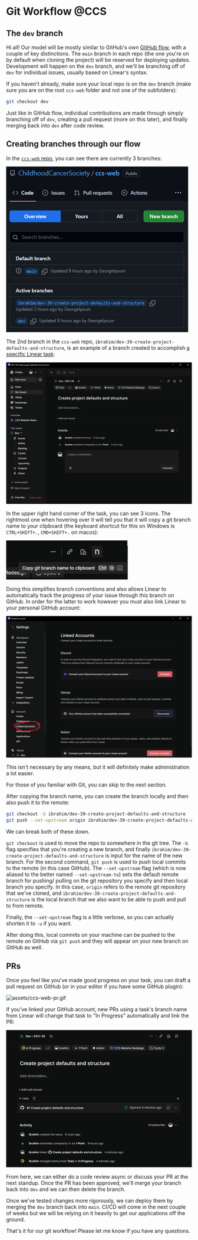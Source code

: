 # Git Workflow @CCS

## The `dev` branch

Hi all! Our model will be mostly similar to GitHub's own [GitHub flow](https://docs.github.com/en/get-started/quickstart/github-flow), with a couple of key distinctions. The `main` branch in each repo (the one you're on by default when cloning the project) will be reserved for deploying updates. Development will happen on the `dev` branch, and we'll be branching off of `dev` for individual issues, usually based on Linear's syntax.

If you haven't already, make sure your local repo is on the `dev` branch (make sure you are on the root `ccs-web` folder and not one of the subfolders):

```bash
git checkout dev
```

Just like in GitHub flow, individual contributions are made through simply branching off of `dev`, creating a pull request (more on this later), and finally merging back into `dev` after code review.

## Creating branches through our flow

In the [`ccs-web` repo](https://github.com/ChildhoodCancerSociety/ccs-web), you can see there are currently 3 branches:

![branches.png](assets/branches.png)

The 2nd branch in the `ccs-web` repo, `ibrahim/dev-39-create-project-defaults-and-structure`, is an example of a branch created to accomplish [a specific Linear task](https://linear.app/childhood-cancer-society/issue/DEV-39/create-project-defaults-and-structure):

![assets/linear-issue.png](assets/linear-issue.png)

In the upper right hand corner of the task, you can see 3 icons. The rightmost one when hovering over it will tell you that it will copy a git branch name to your clipboard (the keyboard shortcut for this on Windows is `CTRL+SHIFT+.`, `CMD+SHIFT+.` on macos):

![assets/linear-copy-branch-name.png](assets/linear-copy-branch-name.png)

Doing this simplifies branch conventions and also allows Linear to automatically track the progress of your issue through this branch on GitHub. In order for the latter to work however you must also link Linear to your personal GitHub account:

![assets/linear-linked-accts.png](assets/linear-linked-accts.png)

This isn't necessary by any means, but it will definitely make administration a lot easier.

For those of you familiar with Git, you can skip to the next section.

After copying the branch name, you can create the branch locally and then also push it to the remote:

```bash
git checkout -b ibrahim/dev-39-create-project-defaults-and-structure
git push --set-upstream origin ibrahim/dev-39-create-project-defaults-and-structure
```

We can break both of these down.

`git checkout` is used to move the repo to somewhere in the git tree. The `-b` flag specifies that you're creating a new branch, and finally `ibrahim/dev-39-create-project-defaults-and-structure` is input for the name of the new branch. For the second command, `git push` is used to push local commits to the remote (in this case GitHub). The `--set-upstream` flag (which is now aliased to the better named `--set-upstream-to`) sets the default remote branch for pushing/ pulling on the git repository you specify and then local branch you specify. In this case, `origin` refers to the remote git repository that we've cloned, and `ibrahim/dev-39-create-project-defaults-and-structure` is the local branch that we also want to be able to push and pull to from remote.

Finally, the `--set-upstream` flag is a little verbose, so you can actually shorten it to `-u` if you want.

After doing this, local commits on your machine can be pushed to the remote on GitHub via `git push` and they will appear on your new branch on GitHub as well.

## PRs

Once you feel like you've made good progress on your task, you can draft a pull request on GitHub (or in your editor if you have some GitHub plugin):

![assets/ccs-web-pr.gif](assets/ccs-web-pr.gif)

If you've linked your GitHub account, new PRs using a task's branch name from Linear will change that task to "In Progress" automatically and link the PR:

![assets/linear-github-link.png](assets/linear-github-link.png)

From here, we can either do a code review async or discuss your PR at the next standup. Once the PR has been approved, we'll merge your branch back into `dev` and we can then delete the branch.

Once we've tested changes more rigorously, we can deploy them by merging the `dev` branch back into `main`. CI/CD will come in the next couple of weeks but we will be relying on it heavily to get our applications off the ground.

That's it for our git workflow! Please let me know if you have any questions.
